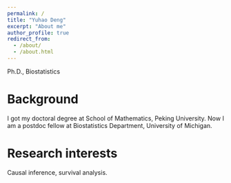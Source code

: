 ```yaml
---
permalink: /
title: "Yuhao Deng"
excerpt: "About me"
author_profile: true
redirect_from: 
  - /about/
  - /about.html
---
```


Ph.D., Biostatistics

Background
======
I got my doctoral degree at School of Mathematics, Peking University. Now I am a postdoc fellow at Biostatistics Department,  University of Michigan.

Research interests
======
Causal inference, survival analysis.


